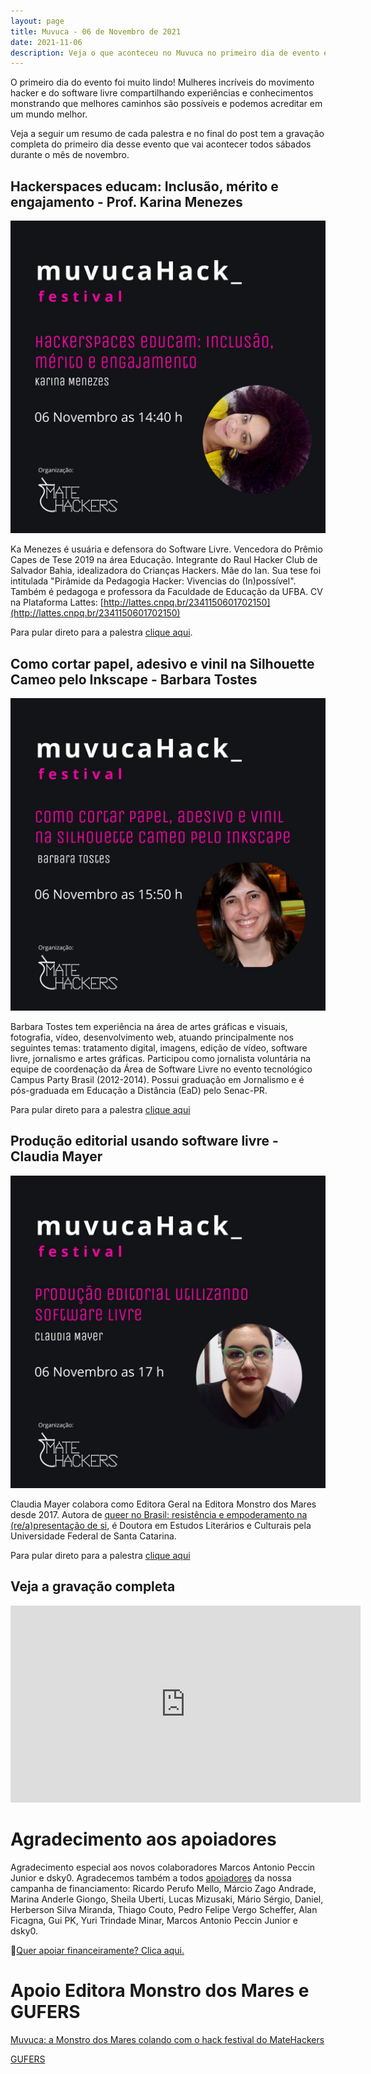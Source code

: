```yaml
---
layout: page
title: Muvuca - 06 de Novembro de 2021
date: 2021-11-06
description: Veja o que aconteceu no Muvuca no primeiro dia de evento em 06 de Novembro de 2021.
---
```


O primeiro dia do evento foi muito lindo! Mulheres incríveis do movimento hacker e do software livre compartilhando experiências e conhecimentos monstrando que melhores caminhos são possíveis e podemos acreditar em um mundo melhor.

Veja a seguir um resumo de cada palestra e no final do post tem a gravação completa do primeiro dia desse evento que vai acontecer todos sábados durante o mês de novembro.

## Hackerspaces educam: Inclusão, mérito e engajamento - Prof. Karina Menezes

![Barbara](/assets/2021/muvuca/muvuca0611ka.jpeg)

Ka Menezes é usuária e defensora do Software Livre. Vencedora do Prêmio Capes de Tese 2019 na área Educação. Integrante do Raul Hacker Club de Salvador Bahia, idealizadora do Crianças Hackers. Mãe do Ian. Sua tese foi intitulada "Pirâmide da Pedagogia Hacker: Vivencias do (In)possível". Também é pedagoga e professora da Faculdade de Educação da UFBA. CV na Plataforma Lattes: [http://lattes.cnpq.br/2341150601702150](http://lattes.cnpq.br/2341150601702150)

Para pular direto para a palestra [clique aqui](https://youtu.be/GIgJKZhig18?t=1050).


## Como cortar papel, adesivo e vinil na Silhouette Cameo pelo Inkscape - Barbara Tostes

![Barbara](/assets/2021/muvuca/muvuca0611barbara.jpeg)

Barbara Tostes tem experiência na área de artes gráficas e visuais, fotografia, vídeo, desenvolvimento web, atuando principalmente nos seguintes temas: tratamento digital, imagens, edição de vídeo, software livre, jornalismo e artes gráficas. Participou como jornalista voluntária na equipe de coordenação da Área de Software Livre no evento tecnológico Campus Party Brasil (2012-2014). Possui graduação em Jornalismo e é pós-graduada em Educação a Distância (EaD) pelo Senac-PR.

Para pular direto para a palestra [clique aqui](https://youtu.be/GIgJKZhig18?t=6190)

## Produção editorial usando software livre - Claudia Mayer

![Barbara](/assets/2021/muvuca/muvuca0611abobrinha.jpeg)

Claudia Mayer colabora como Editora Geral na Editora Monstro dos Mares desde 2017. Autora de [queer no Brasil: resistência e empoderamento na (re/a)presentação de si](https://monstrodosmares.com.br/produto/queer-no-brasil/), é Doutora em Estudos Literários e Culturais pela Universidade Federal de Santa Catarina.

Para pular direto para a palestra [clique aqui](https://youtu.be/GIgJKZhig18?t=9314)

## Veja a gravação completa

<iframe width="560" height="315" src="https://www.youtube-nocookie.com/embed/GIgJKZhig18?start=85" title="YouTube video player" frameborder="0" allow="accelerometer; autoplay; clipboard-write; encrypted-media; gyroscope; picture-in-picture" allowfullscreen></iframe>

# Agradecimento aos apoiadores

Agradecimento especial aos novos colaboradores Marcos Antonio Peccin Junior e dsky0. Agradecemos também a todos [apoiadores](https://apoia.se/matehackers) da nossa campanha de financiamento:
Ricardo Perufo Mello, Márcio Zago Andrade, Marina Anderle Giongo, Sheila Uberti, Lucas Mizusaki, Mário Sérgio, Daniel, Herberson Silva Miranda, Thiago Couto, Pedro Felipe Vergo Scheffer, Alan Ficagna, Gui PK, Yuri Trindade Minar, Marcos Antonio Peccin Junior e dsky0.

💎[Quer apoiar financeiramente? Clica aqui.](https://matehackers.org/renda)

# Apoio Editora Monstro dos Mares e GUFERS

[Muvuca: a Monstro dos Mares colando com o hack festival do MateHackers](https://monstrodosmares.com.br/eventos/muvuca-hack-festival/)

[GUFERS](https://osgufers.github.io/)